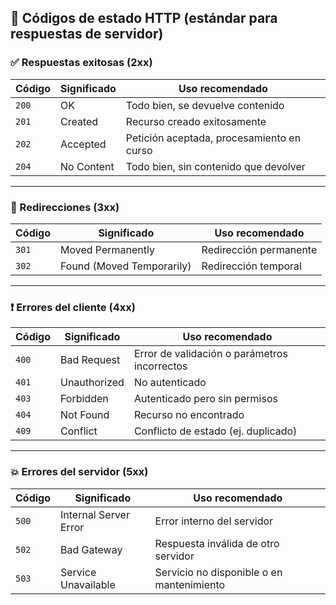 ## 📖 Códigos de estado HTTP (estándar para respuestas de servidor)

### ✅ Respuestas exitosas (2xx)

| Código | Significado     | Uso recomendado |
|--------|-----------------|------------------|
| `200`  | OK              | Todo bien, se devuelve contenido |
| `201`  | Created         | Recurso creado exitosamente |
| `202`  | Accepted        | Petición aceptada, procesamiento en curso |
| `204`  | No Content      | Todo bien, sin contenido que devolver |

---

### 🔁 Redirecciones (3xx)

| Código | Significado             | Uso recomendado |
|--------|-------------------------|------------------|
| `301`  | Moved Permanently       | Redirección permanente |
| `302`  | Found (Moved Temporarily) | Redirección temporal |

---

### ❗ Errores del cliente (4xx)

| Código | Significado     | Uso recomendado |
|--------|-----------------|------------------|
| `400`  | Bad Request     | Error de validación o parámetros incorrectos |
| `401`  | Unauthorized    | No autenticado |
| `403`  | Forbidden       | Autenticado pero sin permisos |
| `404`  | Not Found       | Recurso no encontrado |
| `409`  | Conflict        | Conflicto de estado (ej. duplicado) |

---

### 💥 Errores del servidor (5xx)

| Código | Significado             | Uso recomendado |
|--------|-------------------------|------------------|
| `500`  | Internal Server Error   | Error interno del servidor |
| `502`  | Bad Gateway             | Respuesta inválida de otro servidor |
| `503`  | Service Unavailable     | Servicio no disponible o en mantenimiento |
